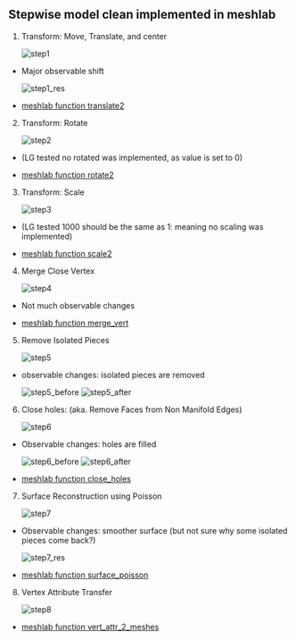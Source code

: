 ## Stepwise model clean implemented in meshlab

1. Transform: Move, Translate, and center

	![step1](./explanatory_ims/step1_moveTranslateCenter.png)

* Major observable shift

	![step1_res](./explanatory_ims/step1_res.png)

* [meshlab function translate2](https://github.com/3DLIRIOUS/MeshLabXML/blob/ba2c13ba7cd785b94add9b95bf33414c7099be70/meshlabxml/transform.py#L11)

2. Transform: Rotate

	![step2](./explanatory_ims/step2_rotate.png)

* (LG tested no rotated was implemented, as value is set to 0)

* [meshlab function rotate2](https://github.com/3DLIRIOUS/MeshLabXML/blob/ba2c13ba7cd785b94add9b95bf33414c7099be70/meshlabxml/transform.py#L85)

3. Transform: Scale

	![step3](./explanatory_ims/step3_scale.png)

* (LG tested 1000 should be the same as 1: meaning no scaling was implemented)

* [meshlab function scale2](https://github.com/3DLIRIOUS/MeshLabXML/blob/ba2c13ba7cd785b94add9b95bf33414c7099be70/meshlabxml/transform.py#L223)

4. Merge Close Vertex

	![step4](./explanatory_ims/step4_mergeVertex.png)

* Not much observable changes

* [meshlab function merge_vert](https://github.com/3DLIRIOUS/MeshLabXML/blob/ba2c13ba7cd785b94add9b95bf33414c7099be70/meshlabxml/clean.py#L8)

5. Remove Isolated Pieces

	![step5](./explanatory_ims/step5_removeIsolatePieces.png)

* observable changes: isolated pieces are removed

	![step5_before](./explanatory_ims/step5_before.png)  ![step5_after](./explanatory_ims/step5_after.png)

6. Close holes: (aka. Remove Faces from Non Manifold Edges)

	![step6](./explanatory_ims/step6_closeHoles.png)

* Observable changes: holes are filled
	
	![step6_before](./explanatory_ims/step6_before.png)  ![step6_after](./explanatory_ims/step6_after.png)

* [meshlab function close_holes](https://github.com/3DLIRIOUS/MeshLabXML/blob/ba2c13ba7cd785b94add9b95bf33414c7099be70/meshlabxml/clean.py#L40)

7. Surface Reconstruction using Poisson

	![step7](./explanatory_ims/step7_surfaceReconstructionPoisson.png)

* Observable changes: smoother surface (but not sure why some isolated pieces come back?)

	![step7_res](./explanatory_ims/step7_res.png)

* [meshlab function surface_poisson](https://github.com/3DLIRIOUS/MeshLabXML/blob/ba2c13ba7cd785b94add9b95bf33414c7099be70/meshlabxml/remesh.py#L294)

8. Vertex Attribute Transfer 

	![step8](./explanatory_ims/step8_vertexAttributeTransfer.png)

* [meshlab function vert_attr_2_meshes](https://github.com/3DLIRIOUS/MeshLabXML/blob/ba2c13ba7cd785b94add9b95bf33414c7099be70/meshlabxml/transfer.py#L120)
